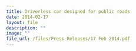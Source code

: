 ```yaml
---
title: Driverless car designed for public roads
date: 2014-02-17
layout: file
description: ""
image: ""
file_url: /files/Press Releases/17 Feb 2014.pdf
---
```

